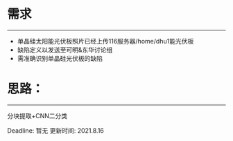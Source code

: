 # 需求

---

- 单晶硅太阳能光伏板照片已经上传116服务器/home/dhu1能光伏板
- 缺陷定义以发送至可明&东华讨论组
- 需准确识别单晶硅光伏板的缺陷

# 思路：

---

分块提取+CNN二分类



Deadline: 暂无
更新时间: 2021.8.16

